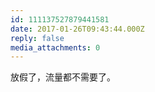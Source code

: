 ```yaml
---
id: 111137527879441581
date: 2017-01-26T09:43:44.000Z
reply: false
media_attachments: 0
---
```


放假了，流量都不需要了。

